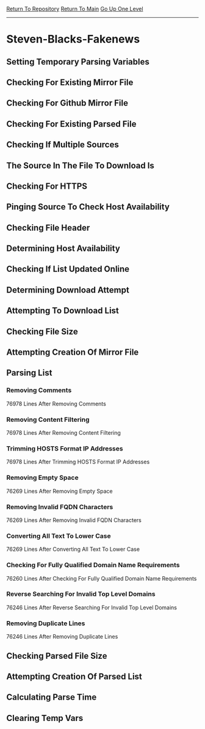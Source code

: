 [Return To Repository](https://github.com/deathbybandaid/piholeparser/)
[Return To Main](https://github.com/deathbybandaid/piholeparser/blob/master/RecentRunLogs/Mainlog.md)
[Go Up One Level](https://github.com/deathbybandaid/piholeparser/blob/master/RecentRunLogs/TopLevelScripts/30-Processing-External-Blacklists.md)
____________________________________
# Steven-Blacks-Fakenews
## Setting Temporary Parsing Variables
## Checking For Existing Mirror File
## Checking For Github Mirror File
## Checking For Existing Parsed File
## Checking If Multiple Sources
## The Source In The File To Download Is
## Checking For HTTPS
## Pinging Source To Check Host Availability
## Checking File Header
## Determining Host Availability
## Checking If List Updated Online
## Determining Download Attempt
## Attempting To Download List
## Checking File Size
## Attempting Creation Of Mirror File
## Parsing List
### Removing Comments
76978 Lines After Removing Comments
### Removing Content Filtering
76978 Lines After Removing Content Filtering
### Trimming HOSTS Format IP Addresses
76978 Lines After Trimming HOSTS Format IP Addresses
### Removing Empty Space
76269 Lines After Removing Empty Space
### Removing Invalid FQDN Characters
76269 Lines After Removing Invalid FQDN Characters
### Converting All Text To Lower Case
76269 Lines After Converting All Text To Lower Case
### Checking For Fully Qualified Domain Name Requirements
76260 Lines After Checking For Fully Qualified Domain Name Requirements
### Reverse Searching For Invalid Top Level Domains
76246 Lines After Reverse Searching For Invalid Top Level Domains
### Removing Duplicate Lines
76246 Lines After Removing Duplicate Lines
## Checking Parsed File Size
## Attempting Creation Of Parsed List
## Calculating Parse Time
## Clearing Temp Vars
